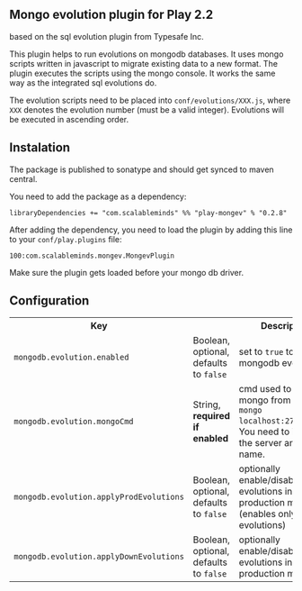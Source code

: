## Mongo evolution plugin for Play 2.2

based on the sql evolution plugin from Typesafe Inc.

This plugin helps to run evolutions on mongodb databases. It uses mongo scripts
written in javascript to migrate existing data to a new format. The plugin 
executes the scripts using the mongo console. It works the same way as the 
integrated sql evolutions do.

The evolution scripts need to be placed into `conf/evolutions/XXX.js`, where `XXX` denotes the evolution number (must be a valid integer). Evolutions will be executed in ascending order.

## Instalation

The package is published to sonatype and should get synced to maven central.

You need to add the package as a dependency:

```
libraryDependencies += "com.scalableminds" %% "play-mongev" % "0.2.8"
```

After adding the dependency, you need to load the plugin by adding this line to 
your `conf/play.plugins` file:

```
100:com.scalableminds.mongev.MongevPlugin
```

Make sure the plugin gets loaded before your mongo db driver.

## Configuration

<table>
  <tr>
    <th>Key</th>
    <th></th>
    <th>Description</th>
  </tr>
  <tr>
    <td><code>mongodb.evolution.enabled</code></td>
    <td>Boolean, optional, defaults to <code>false</code></td>
    <td>set to <code>true</code> to enable mongodb evolutions</td>
  </tr>

  <tr>
    <td><code>mongodb.evolution.mongoCmd</code></td>
    <td>String, <strong>required if enabled</strong></td>
    <td>cmd used to call mongo from cmd, eg. <code>mongo localhost:27017/test</code>. You need to include the server and db name. </td>
  </tr>

  <tr>
    <td><code>mongodb.evolution.applyProdEvolutions</code></td>
    <td>Boolean, optional, defaults to <code>false</code></td>
    <td>optionally enable/disable evolutions in production mode (enables only up evolutions)</td>
  </tr>

  <tr>
    <td><code>mongodb.evolution.applyDownEvolutions</code></td>
    <td>Boolean, optional, defaults to <code>false</code></td>
    <td>optionally enable/disable down evolutions in production mode</td>
  </tr>
</table>
